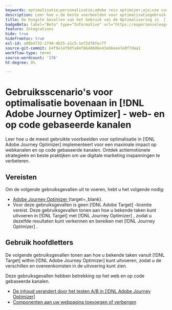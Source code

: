 ```yaml
---
keywords: optimalisatie;personalisatie;adobe reis optimizer;ajo;use cases;scenario's;web;code-based
description: Leer hoe u de beste voorbeelden voor optimalisatiegebruik in Adobe Journey Optimizer kunt implementeren voor een maximale impact.
title: De hoogste Gevallen van het Gebruik van de Optimalisering in  [!DNL Adobe Journey Optimizer]  - Web en code-gebaseerde kanalen
badgeBeta: label="Beta" type="Informative" url="https://experienceleague.adobe.com/docs/target/using/introduction/intro.html#beta newtab=true" tooltip="Wat zijn de eigenschappen van Beta in  [!DNL Adobe Target]."
feature: Integrations
hide: true
hidefromtoc: true
exl-id: a00b4732-2740-4b35-a1c5-1ef2d78fecff
source-git-commit: b4f9e14f9dfa94f8648686e43e66eee7e0f7daa1
workflow-type: tm+mt
source-wordcount: '176'
ht-degree: 0%

---
```


# Gebruiksscenario&#39;s voor optimalisatie bovenaan in [!DNL Adobe Journey Optimizer] - web- en op code gebaseerde kanalen

Leer hoe u de meest gebruikte voorbeelden voor optimalisatie in [!DNL Adobe Journey Optimizer] implementeert voor een maximale impact op webkanalen en op code gebaseerde kanalen. Ontdek actiemotionele strategieën en beste praktijken om uw digitale marketing inspanningen te verbeteren.

## Vereisten

Om de volgende gebruiksgevallen uit te voeren, hebt u het volgende nodig:

* [ Adobe Journey Optimizer ](https://experienceleague.adobe.com/en/docs/journey-optimizer/using/get-started/get-started){target=_blank}.
* Voor deze gebruiksgevallen is geen [!DNL Adobe Target] -licentie vereist. Deze gebruiksgevallen tonen aan hoe u bekende taken kunt uitvoeren in [!DNL Target] met [!DNL Journey Optimizer] , zodat u dezelfde resultaten kunt verkennen en bereiken met [!DNL Journey Optimizer] .

## Gebruik hoofdletters

De volgende gebruiksgevallen tonen aan hoe u bekende taken vanuit [!DNL Target] within [!DNL Adobe Journey Optimizer] kunt uitvoeren, zodat u de verschillen en overeenkomsten in de uitvoering kunt zien.

Deze gebruiksgevallen hebben betrekking op het web en op code gebaseerde kanalen.

* [De inhoud verandert door het testen A/B in  [!DNL Adobe Journey Optimizer]](/help/main/c-integrating-target-with-mac/ajo/content-change-using-ajo.md)
* [Componenten aan uw webpagina toevoegen of verbergen](/help/main/c-integrating-target-with-mac/ajo/add-hide-content-using-ajo.md)
